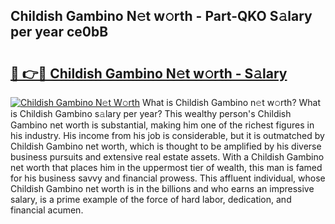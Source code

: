 ## Childish Gambino N𝚎t w𝚘rth - Part-QKO S𝚊lary per year ce0bB

# <h2><a href="http://gc3dc0.nevu.top/?p=Childish+Gambino">🔗 👉🔴 Childish Gambino N𝚎t w𝚘rth - S𝚊lary</a></h2>

[![Childish Gambino N𝚎t W𝚘rth](https://i.imgur.com/Oavwk0R.jpeg)](http://gc3dc0.nevu.top/?p=Childish+Gambino)
What is Childish Gambino n𝚎t w𝚘rth? What is Childish Gambino s𝚊lary per year?
This wealthy person's Childish Gambino net worth is substantial, making him one of the richest figures in his industry. His income from his job is considerable, but it is outmatched by Childish Gambino net worth, which is thought to be amplified by his diverse business pursuits and extensive real estate assets. With a Childish Gambino net worth that places him in the uppermost tier of wealth, this man is famed for his business savvy and financial prowess. This affluent individual, whose Childish Gambino net worth is in the billions and who earns an impressive salary, is a prime example of the force of hard labor, dedication, and financial acumen.
